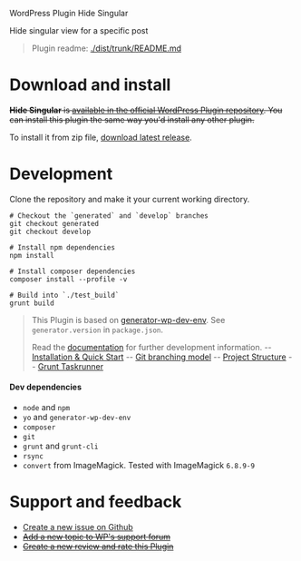WordPress Plugin Hide Singular

Hide singular view for a specific post

> Plugin readme: [./dist/trunk/README.md](https://github.com/jhotadhari/hide-singular/tree/master/dist/trunk)

# Download and install

~~**Hide Singular** is [available in the official WordPress Plugin repository](https://wordpress.org/plugins/hide-singular/). You can install this plugin the same way you'd install any other plugin.~~

To install it from zip file, [download latest release](https://github.com/jhotadhari/hide-singular/releases/latest).

# Development

Clone the repository and make it your current working directory.

```
# Checkout the `generated` and `develop` branches
git checkout generated
git checkout develop

# Install npm dependencies
npm install

# Install composer dependencies
composer install --profile -v

# Build into `./test_build`
grunt build
```

> This Plugin is based on [generator-wp-dev-env](https://github.com/croox/generator-wp-dev-env). See `generator.version` in `package.json`.
>
> Read the [documentation](https://github.com/croox/generator-wp-dev-env#documentation) for further development information.
> -- [Installation & Quick Start](https://htmlpreview.github.io/?https://github.com/croox/generator-wp-dev-env/blob/master/docs/generator-wp-dev-env.docset/Contents/Resources/Documents/Guide/installation_quick_start.html)
> -- [Git branching model](https://htmlpreview.github.io/?https://raw.githubusercontent.com/croox/generator-wp-dev-env/master/docs/generator-wp-dev-env.docset/Contents/Resources/Documents/Guide/git_branching_model.html)
> -- [Project Structure](https://htmlpreview.github.io/?https://raw.githubusercontent.com/croox/generator-wp-dev-env/master/docs/generator-wp-dev-env.docset/Contents/Resources/Documents/Guide/project_structure.html)
> -- [Grunt Taskrunner](https://htmlpreview.github.io/?https://raw.githubusercontent.com/croox/generator-wp-dev-env/master/docs/generator-wp-dev-env.docset/Contents/Resources/Documents/Guide/grunt_taskrunner.html)

#### Dev dependencies

- `node` and `npm`
- `yo` and `generator-wp-dev-env`
- `composer`
- `git`
- `grunt`  and  `grunt-cli`
- `rsync`
- `convert` from ImageMagick. Tested with ImageMagick `6.8.9-9`

# Support and feedback

* [Create a new issue on Github](https://github.com/jhotadhari/hide-singular/issues/new)
* ~~[Add a new topic to WP's support forum](https://wordpress.org/support/plugin/hide-singular)~~
* ~~[Create a new review and rate this Plugin](https://wordpress.org/support/plugin/hide-singular/reviews/#new-post)~~
